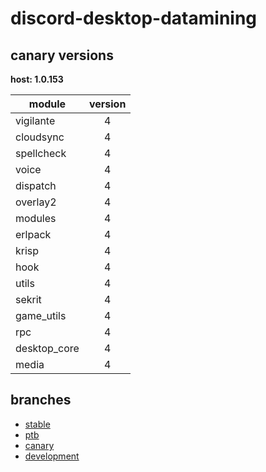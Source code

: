 # discord-desktop-datamining

## canary versions

**host: 1.0.153**

| module | version |
| ------ | :-----: |
| vigilante | 4 |
| cloudsync | 4 |
| spellcheck | 4 |
| voice | 4 |
| dispatch | 4 |
| overlay2 | 4 |
| modules | 4 |
| erlpack | 4 |
| krisp | 4 |
| hook | 4 |
| utils | 4 |
| sekrit | 4 |
| game_utils | 4 |
| rpc | 4 |
| desktop_core | 4 |
| media | 4 |

## branches

- [stable](https://github.com/OpenAsar/discord-desktop-datamining/tree/stable)
- [ptb](https://github.com/OpenAsar/discord-desktop-datamining/tree/ptb)
- [canary](https://github.com/OpenAsar/discord-desktop-datamining/tree/canary)
- [development](https://github.com/OpenAsar/discord-desktop-datamining/tree/development)